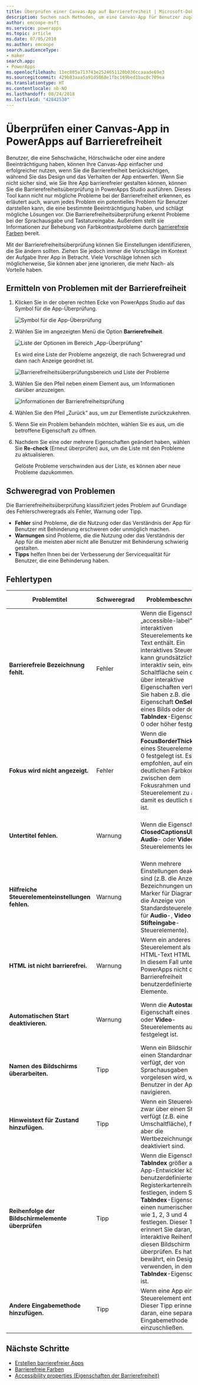 ```yaml
---
title: Überprüfen einer Canvas-App auf Barrierefreiheit | Microsoft-Dokumentation
description: Suchen nach Methoden, um eine Canvas-App für Benutzer zugänglicher zu machen, die eine Sehschwäche oder Hörschwäche oder eine andere Beeinträchtigung haben
author: emcoope-msft
ms.service: powerapps
ms.topic: article
ms.date: 07/05/2018
ms.author: emcoope
search.audienceType:
- maker
search.app:
- PowerApps
ms.openlocfilehash: 11ec805a713743e2524651128b036ccaaade69e3
ms.sourcegitcommit: 429b83aaa5a91d5868e1fbc169bed1bac0c709ea
ms.translationtype: HT
ms.contentlocale: nb-NO
ms.lasthandoff: 08/24/2018
ms.locfileid: "42842530"
---
```

# <a name="review-a-canvas-app-for-accessibility-in-powerapps"></a>Überprüfen einer Canvas-App in PowerApps auf Barrierefreiheit

Benutzer, die eine Sehschwäche, Hörschwäche oder eine andere Beeinträchtigung haben, können Ihre Canvas-App einfacher und erfolgreicher nutzen, wenn Sie die Barrierefreiheit berücksichtigen, während Sie das Design und das Verhalten der App entwerfen. Wenn Sie nicht sicher sind, wie Sie Ihre App barrierefreier gestalten können, können Sie die Barrierefreiheitsüberprüfung in PowerApps Studio ausführen. Dieses Tool kann nicht nur mögliche Probleme bei der Barrierefreiheit erkennen, es erläutert auch, warum jedes Problem ein potentielles Problem für Benutzer darstellen kann, die eine bestimmte Beeinträchtigung haben, und schlägt mögliche Lösungen vor.
Die Barrierefreiheitsüberprüfung erkennt Probleme bei der Sprachausgabe und Tastatureingabe. Außerdem stellt sie Informationen zur Behebung von Farbkontrastprobleme durch [barrierefreie Farben](accessible-apps-color.md) bereit.

Mit der Barrierefreiheitsüberprüfung können Sie Einstellungen identifizieren, die Sie ändern sollten. Ziehen Sie jedoch immer die Vorschläge im Kontext der Aufgabe Ihrer App in Betracht. Viele Vorschläge lohnen sich möglicherweise, Sie können aber jene ignorieren, die mehr Nach- als Vorteile haben.

## <a name="find-accessibility-issues"></a>Ermitteln von Problemen mit der Barrierefreiheit

1. Klicken Sie in der oberen rechten Ecke von PowerApps Studio auf das Symbol für die App-Überprüfung.

    ![Symbol für die App-Überprüfung](./media/accessibility-checker/app-checker-icon.png)

2. Wählen Sie im angezeigten Menü die Option **Barrierefreiheit**.

    ![Liste der Optionen im Bereich „App-Überprüfung“](./media/accessibility-checker/app-checker-menu.png)

    Es wird eine Liste der Probleme angezeigt, die nach Schweregrad und dann nach Anzeige geordnet ist.

    ![Barrierefreiheitsüberprüfungsbereich und Liste der Probleme](./media/accessibility-checker/accessibility-checker-pane.png)

3. Wählen Sie den Pfeil neben einem Element aus, um Informationen darüber anzuzeigen.

    ![Informationen der Barrierefreiheitsprüfung](./media/accessibility-checker/details-pane.png)

4. Wählen Sie den Pfeil „Zurück“ aus, um zur Elementliste zurückzukehren.

5. Wenn Sie ein Problem behandeln möchten, wählen Sie es aus, um die betroffene Eigenschaft zu öffnen.

6. Nachdem Sie eine oder mehrere Eigenschaften geändert haben, wählen Sie **Re-check** (Erneut überprüfen) aus, um die Liste mit den Probleme zu aktualisieren.

    Gelöste Probleme verschwinden aus der Liste, es können aber neue Probleme dazukommen.

## <a name="severity-of-issues"></a>Schweregrad von Problemen

Die Barrierefreiheitsüberprüfung klassifiziert jedes Problem auf Grundlage des Fehlerschweregrads als Fehler, Warnung oder Tipp.

- **Fehler** sind Probleme, die die Nutzung oder das Verständnis der App für Benutzer mit Behinderung erschweren oder unmöglich machen.
- **Warnungen** sind Probleme, die die Nutzung oder das Verständnis der App für die meisten aber nicht alle Benutzer mit Behinderung schwierig gestalten.
- **Tipps** helfen Ihnen bei der Verbesserung der Servicequalität für Benutzer, die eine Behinderung haben.

## <a name="types-of-issues"></a>Fehlertypen

| Problemtitel                            | Schweregrad | Problembeschreibung  | Vorgehensweise zur Behebung | Warum eine Behebung notwendig ist|
| ------------------------------         |:---------| -----| ------|------ |
| **Barrierefreie Bezeichnung fehlt.**           | Fehler    | Wenn die Eigenschaft „accessible-label“ eines interaktiven Steuerelements keinen Text enthält. Ein interaktives Steuerelement kann grundsätzlich interaktiv sein, eine Schaltfläche sein oder über interaktive Eigenschaften verfügen. Sie haben z.B. die Eigenschaft **OnSelect** eines Bilds oder dessen **TabIndex**-Eigenschaft auf 0 oder höher festgelegt.  | Bearbeiten Sie die accessible-label-Eigenschaft, um das Element zu definieren. | Wenn in der accessible-label-Eigenschaft kein Text vorhanden ist, wissen Personen, die den Bildschirm nicht sehen können, nicht, was in Bildern und Steuerelementen dargestellt wird. |
| **Fokus wird nicht angezeigt.**                | Fehler    | Wenn die **FocusBorderThickness** eines Steuerelements auf 0 festgelegt ist. Es wird empfohlen, auf einen deutlichen Farbkontrast zwischen dem Fokusrahmen und dem Steuerelement zu achten, damit es deutlich sichtbar ist. | Ändern Sie die Eigenschaft **FocusedBorderThickness** in einen Wert größer als 0.  | Wenn der Fokus nicht sichtbar ist, können Personen, die keine Maus verwenden, ihn nicht sehen, während sie mit der App interagieren.   |
| **Untertitel fehlen.**                   | Warnung  | Wenn die Eigenschaft **ClosedCaptionsURL** eines **Audio**- oder **Video**-Steuerelements leer ist. | Legen Sie die **ClosedCaptionsURL**-Eigenschaft auf die URL für Untertitel fest. | Ohne Untertitel können Personen mit Behinderungen die Informationen in einem Video- oder Audiosegment möglicherweise nicht verstehen. |
| **Hilfreiche Steuerelementeinstellungen fehlen.**   | Warnung  | Wenn mehrere Einstellungen deaktiviert sind (z.B. die Anzeige von Bezeichnungen und Marker für Diagramme und die Anzeige von Standardsteuerelementen für **Audio**-, **Video**- und **Stifteingabe**-Steuerelemente). | Wählen Sie die Warnung aus, und legen Sie die Eigenschaft auf **true** fest. | Indem Sie diese Eigenschafteneinstellung ändern, erhält der Benutzer hilfreichere Informationen über die Funktion der Steuerelemente in Ihrer App. |
| **HTML ist nicht barrierefrei.**           | Warnung  | Wenn ein anderes Steuerelement als ein HTML-Text HTML enthält. In diesem Fall unterstützt PowerApps nicht die Barrierefreiheit benutzerdefinierter HTML-Elemente. | Verwenden Sie eine andere Methode anstelle von HTML, oder entfernen Sie den HTML-Code aus diesem Element. | Ihre App funktioniert nicht ordnungsgemäß oder ist nicht barrierefrei, wenn Sie interaktive HTML-Elemente hinzufügen. |
| **Automatischen Start deaktivieren.**                 | Warnung  | Wenn die **Autostart**-Eigenschaft eines **Audio**- oder **Video**-Steuerelements auf **true** festgelegt ist. | Legen Sie die **Autostart**-Eigenschaft auf **false** fest. | Video- und Audiodateien, die automatisch wiedergegeben werden, können Benutzer ablenken. Lassen Sie Benutzer entscheiden, ob sie einen Clip abspielen möchten. |
| **Namen des Bildschirms überarbeiten.**                 | Tipp      | Wenn ein Bildschirm über einen Standardnamen verfügt, der von Sprachausgaben vorgelesen wird, wenn Benutzer in der App navigieren. | Geben Sie dem Bildschirm einen Namen, der beschreibt, was auf dem Bildschirm angezeigt oder wofür er verwendet wird.| Personen, die blind oder sehbehindert sind oder eine Lese-/Rechtschreibschwäche besitzen, verlassen sich bei der Navigation auf die Bildschirmnamen und die Sprachausgabe. |
| **Hinweistext für Zustand hinzufügen.**          | Tipp      |  Wenn ein Steuerelement zwar über einen Status verfügt (z.B. eine Umschaltfläche), für das aber die Wertbezeichnungen deaktiviert sind. | Legen Sie die Eigenschaft **ShowValue** des Steuerelements auf **true** fest, um den aktuellen Status anzuzeigen. | Benutzer erhalten keine Bestätigung ihrer Aktionen, wenn der Zustand des Steuerelements nicht angezeigt wird. |
| **Reihenfolge der Bildschirmelemente überprüfen**| Tipp      | Wenn die Eigenschaft **TabIndex** größer als 1 ist. App-Entwickler können benutzerdefinierte Registerkartenreihenfolgen festlegen, indem Sie die **TabIndex**-Eigenschaft auf einen numerischen Wert wie 1, 2, 3 und 4 festlegen. Dieser Tipp erinnert Sie daran, die interaktive Reihenfolge für diesen Bildschirm zu überprüfen. Es hat sich bewährt, ein Design zu verwenden, in dem die **TabIndex**-Eigenschaft 0 ist.  | Stellen Sie sicher, dass die Bildschirmelemente in der Reihenfolge vorliegen, in der Sie sie durchlaufen möchten. | Wenn eine Sprachausgabe die Elemente einer App vorliest, sollten diese in der Reihenfolge dargestellt werden, in der ein Benutzer sie sehen würde und nicht in einer weniger intuitiven Reihenfolge.  |
| **Andere Eingabemethode hinzufügen.**           | Tipp      | Wenn eine App ein **Stift**-Steuerelement enthält. Dieser Tipp erinnert Sie daran, eine separate Eingabemethode einzuschließen. | Fügen Sie zusätzlich zum **Stiftsteuerelement** ein **Texteingabesteuerelement** hinzu, um eine barrierefreie Lösung anzubieten. | Einige Benutzer können keinen Stift verwenden und benötigen eine weitere Möglichkeit zur Eingabe von Informationen (Beispiel: die Eingabe einer Unterschrift). |

## <a name="next-steps"></a>Nächste Schritte

- [Erstellen barrierefreier Apps](accessible-apps.md)
- [Barrierefreie Farben](accessible-apps-color.md)
- [Accessibility properties (Eigenschaften der Barrierefreiheit)](controls/properties-accessibility.md)
